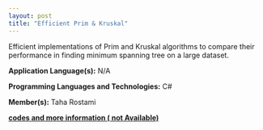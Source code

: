 ```yaml
---
layout: post
title: "Efficient Prim & Kruskal"
---
```


Efficient implementations of Prim and Kruskal algorithms to compare their performance in finding minimum spanning tree on a large dataset.

**Application Language(s):** N/A

**Programming Languages and Technologies:** C#

**Member(s):** Taha Rostami

**[codes and more information ( not Available)](#)**